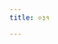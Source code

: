```yaml
---
title: ०३१

---
```

<div class="js_include" url="../vetAla-panchavimshatikA/024/"  newLevelForH1="2" includeTitle="false"> </div>
